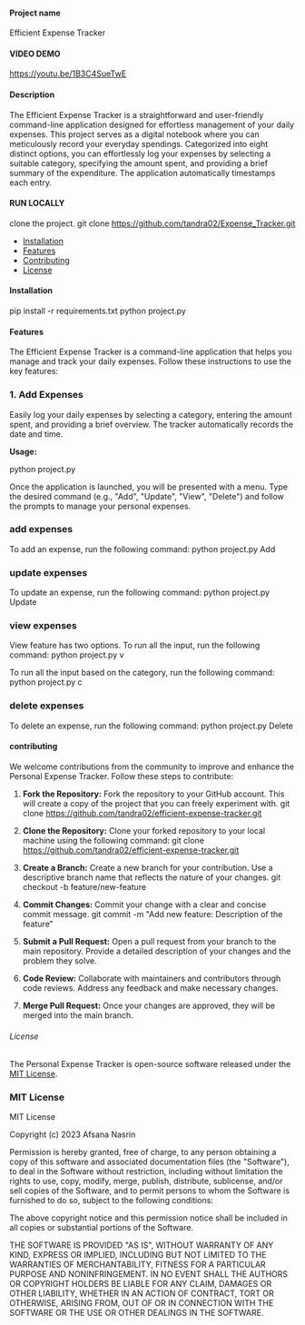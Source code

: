 #### Project name
Efficient Expense Tracker

#### VIDEO DEMO
https://youtu.be/1B3C4SueTwE

#### Description
The Efficient Expense Tracker is a straightforward and user-friendly command-line application designed for effortless management of your daily expenses. This project serves as a digital notebook where you can meticulously record your everyday spendings. Categorized into eight distinct options, you can effortlessly log your expenses by selecting a suitable category, specifying the amount spent, and providing a brief summary of the expenditure. The application automatically timestamps each entry.

#### RUN LOCALLY

clone the project.
 git clone https://github.com/tandra02/Expense_Tracker.git

- [Installation](#installation)
- [Features](#features)
- [Contributing](#contributing)
- [License](#license)

#### Installation

pip install -r requirements.txt
python project.py

#### Features

The Efficient Expense Tracker is a command-line application that helps you manage and track your daily expenses. Follow these instructions to use the key features:
### 1. Add Expenses

Easily log your daily expenses by selecting a category, entering the amount spent, and providing a brief overview. The tracker automatically records the date and time.

**Usage:**

 python project.py 

Once the application is launched, you will be presented with a menu. Type the desired command (e.g., "Add", "Update", "View", "Delete") and follow the prompts to manage your personal expenses.

### add expenses
To add an expense, run the following command:
 python project.py Add

### update expenses
To update an expense, run the following command:
 python project.py Update

### view expenses
View feature has two options. To run all the input, run the following command:
 python project.py v

To run all the input based on the category, run the following command:
 python project.py c

### delete expenses
To delete an expense, run the following command:
 python project.py Delete

#### contributing
We welcome contributions from the community to improve and enhance the Personal Expense Tracker. Follow these steps to contribute:

1. **Fork the Repository:**
   Fork the repository to your GitHub account. This will create a copy of the project that you can freely experiment with.
   git clone https://github.com/tandra02/efficient-expense-tracker.git

2. **Clone the Repository:**
   Clone your forked repository to your local machine using the following command:
   git clone https://github.com/tandra02/efficient-expense-tracker.git

3. **Create a Branch:**
    Create a new branch for your contribution. Use a descriptive branch name that reflects the nature of your changes.
    git checkout -b feature/new-feature

4. **Commit Changes:**
    Commit your change with a clear and concise commit message.
    git commit -m "Add new feature: Description of the feature"

6. **Submit a Pull Request:**
    Open a pull request from your branch to the main repository. Provide a detailed description of your changes and the problem they solve.

7. **Code Review:**
    Collaborate with maintainers and contributors through code reviews. Address any feedback and make necessary changes.

8. **Merge Pull Request:**
    Once your changes are approved, they will be merged into the main branch.

###### License

The Personal Expense Tracker is open-source software released under the [MIT License](LICENSE).

### MIT License

MIT License

Copyright (c) 2023 Afsana Nasrin

Permission is hereby granted, free of charge, to any person obtaining a copy
of this software and associated documentation files (the "Software"), to deal
in the Software without restriction, including without limitation the rights
to use, copy, modify, merge, publish, distribute, sublicense, and/or sell
copies of the Software, and to permit persons to whom the Software is
furnished to do so, subject to the following conditions:

The above copyright notice and this permission notice shall be included in all
copies or substantial portions of the Software.

THE SOFTWARE IS PROVIDED "AS IS", WITHOUT WARRANTY OF ANY KIND, EXPRESS OR
IMPLIED, INCLUDING BUT NOT LIMITED TO THE WARRANTIES OF MERCHANTABILITY,
FITNESS FOR A PARTICULAR PURPOSE AND NONINFRINGEMENT. IN NO EVENT SHALL THE
AUTHORS OR COPYRIGHT HOLDERS BE LIABLE FOR ANY CLAIM, DAMAGES OR OTHER
LIABILITY, WHETHER IN AN ACTION OF CONTRACT, TORT OR OTHERWISE, ARISING FROM,
OUT OF OR IN CONNECTION WITH THE SOFTWARE OR THE USE OR OTHER DEALINGS IN THE
SOFTWARE.
